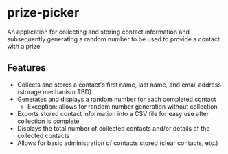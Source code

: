 # prize-picker

An application for collecting and storing contact information and subsequently generating a random number to be used to provide a contact with a prize.

## Features

* Collects and stores a contact's first name, last name, and email address (storage mechanism TBD)
* Generates and displays a random number for each completed contact
  * Exception: allows for random number generation without collection
* Exports stored contact information into a CSV file for easy use after collection is complete
* Displays the total number of collected contacts and/or details of the collected contacts
* Allows for basic administration of contacts stored (clear contacts, etc.)

